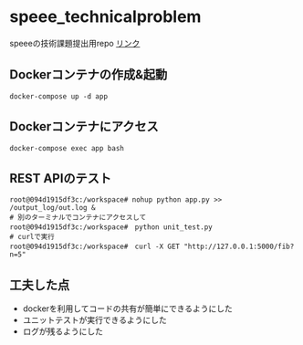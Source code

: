# speee_technicalproblem
speeeの技術課題提出用repo [リンク](https://www.dropbox.com/scl/fi/44rqxeog3bivmiekc23kw/25-_-Speee-new10.pdf?rlkey=wzulssselcwk3caaj3p34bxm4&dl=0)

##  Dockerコンテナの作成&起動
```
docker-compose up -d app
```

## Dockerコンテナにアクセス
```
docker-compose exec app bash
```

## REST APIのテスト
```
root@094d1915df3c:/workspace# nohup python app.py >> /output_log/out.log &
# 別のターミナルでコンテナにアクセスして
root@094d1915df3c:/workspace#　python unit_test.py
# curlで実行
root@094d1915df3c:/workspace#　curl -X GET "http://127.0.0.1:5000/fib?n=5"
```

## 工夫した点
- dockerを利用してコードの共有が簡単にできるようにした
- ユニットテストが実行できるようにした
- ログが残るようにした


